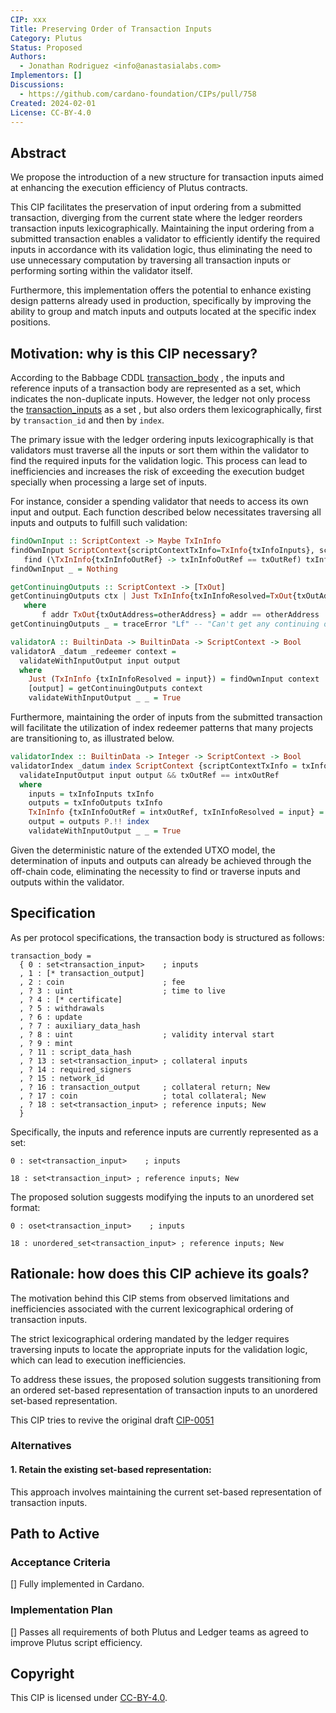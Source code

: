 ```yaml
---
CIP: xxx
Title: Preserving Order of Transaction Inputs
Category: Plutus
Status: Proposed
Authors:
  - Jonathan Rodriguez <info@anastasialabs.com>
Implementors: []
Discussions:
  - https://github.com/cardano-foundation/CIPs/pull/758
Created: 2024-02-01
License: CC-BY-4.0
---
```



## Abstract

We propose the introduction of a new structure for transaction inputs aimed at enhancing the execution efficiency of Plutus contracts.

This CIP facilitates the preservation of input ordering from a submitted transaction, diverging from the current state where the ledger reorders transaction inputs lexicographically. Maintaining the input ordering from a submitted transaction enables a validator to efficiently identify the required inputs in accordance with its validation logic, thus eliminating the need to use unnecessary computation by traversing all transaction inputs or performing sorting within the validator itself.

Furthermore, this implementation offers the potential to enhance existing design patterns already used in production, specifically by improving the ability to group and match inputs and outputs located at the specific index positions.

## Motivation: why is this CIP necessary?

According to the Babbage CDDL [transaction_body](https://github.com/IntersectMBO/cardano-ledger/blob/master/eras/babbage/impl/cddl-files/babbage.cddl) , the inputs and reference inputs of a transaction body are represented as a set, which indicates the non-duplicate inputs. However, the ledger not only process the [transaction_inputs](https://github.com/IntersectMBO/cardano-ledger/blob/0274cf65dbb79773122b69dfd36a8299eec2783f/eras/babbage/impl/cddl-files/babbage.cddl#L75-L77) as a set , but also orders them lexicographically, first by `transaction_id` and then by `index`.

The primary issue with the ledger ordering inputs lexicographically is that validators must traverse all the inputs or sort them within the validator to find the required inputs for the validation logic. This process can lead to inefficiencies and increases the risk of exceeding the execution budget specially when processing a large set of inputs.

For instance, consider a spending validator that needs to access its own input and output. Each function described below necessitates traversing all inputs and outputs to fulfill such validation:

 ```haskell
 findOwnInput :: ScriptContext -> Maybe TxInInfo
findOwnInput ScriptContext{scriptContextTxInfo=TxInfo{txInfoInputs}, scriptContextPurpose=Spending txOutRef} =
    find (\TxInInfo{txInInfoOutRef} -> txInInfoOutRef == txOutRef) txInfoInputs
findOwnInput _ = Nothing
 ```

 ```haskell
getContinuingOutputs :: ScriptContext -> [TxOut]
getContinuingOutputs ctx | Just TxInInfo{txInInfoResolved=TxOut{txOutAddress}} <- findOwnInput ctx = filter (f txOutAddress) (txInfoOutputs $ scriptContextTxInfo ctx)
    where
        f addr TxOut{txOutAddress=otherAddress} = addr == otherAddress
getContinuingOutputs _ = traceError "Lf" -- "Can't get any continuing outputs"
```

```haskell
validatorA :: BuiltinData -> BuiltinData -> ScriptContext -> Bool
validatorA _datum _redeemer context =
  validateWithInputOutput input output
  where
    Just (TxInInfo {txInInfoResolved = input}) = findOwnInput context
    [output] = getContinuingOutputs context
    validateWithInputOutput _ _ = True
```

Furthermore, maintaining the order of inputs from the submitted transaction will facilitate the utilization of index redeemer patterns that many projects are transitioning to, as illustrated below.

```haskell
validatorIndex :: BuiltinData -> Integer -> ScriptContext -> Bool
validatorIndex _datum index ScriptContext {scriptContextTxInfo = txInfo, scriptContextPurpose = Spending txOutRef} =
  validateInputOutput input output && txOutRef == intxOutRef
  where
    inputs = txInfoInputs txInfo
    outputs = txInfoOutputs txInfo
    TxInInfo {txInInfoOutRef = intxOutRef, txInInfoResolved = input} = inputs P.!! index
    output = outputs P.!! index
    validateWithInputOutput _ _ = True
```

Given the deterministic nature of the extended UTXO model, the determination of inputs and outputs can already be achieved through the off-chain code, eliminating the necessity to find or traverse inputs and outputs within the validator.

## Specification
As per protocol specifications, the transaction body is structured as follows:

```
transaction_body =
  { 0 : set<transaction_input>    ; inputs
  , 1 : [* transaction_output]
  , 2 : coin                      ; fee
  , ? 3 : uint                    ; time to live
  , ? 4 : [* certificate]
  , ? 5 : withdrawals
  , ? 6 : update
  , ? 7 : auxiliary_data_hash
  , ? 8 : uint                    ; validity interval start
  , ? 9 : mint
  , ? 11 : script_data_hash
  , ? 13 : set<transaction_input> ; collateral inputs
  , ? 14 : required_signers
  , ? 15 : network_id
  , ? 16 : transaction_output     ; collateral return; New
  , ? 17 : coin                   ; total collateral; New
  , ? 18 : set<transaction_input> ; reference inputs; New
  }
```

Specifically, the inputs and reference inputs are currently represented as a set:
```
0 : set<transaction_input>    ; inputs
```
```
18 : set<transaction_input> ; reference inputs; New
```

The proposed solution suggests modifying the inputs to an unordered set format:
```
0 : oset<transaction_input>    ; inputs
```
```
18 : unordered_set<transaction_input> ; reference inputs; New
```


## Rationale: how does this CIP achieve its goals?
The motivation behind this CIP stems from observed limitations and inefficiencies associated with the current lexicographical ordering of transaction inputs.

The strict lexicographical ordering mandated by the ledger requires traversing inputs to locate the appropriate inputs for the validation logic, which can lead to execution inefficiencies.

To address these issues, the proposed solution suggests transitioning from an ordered set-based representation of transaction inputs to an unordered set-based representation.

This CIP tries to revive the original draft [CIP-0051](https://github.com/cardano-foundation/CIPs/pull/231)

### Alternatives
#### 1. Retain the existing set-based representation:

This approach involves maintaining the current set-based representation of transaction inputs.

## Path to Active

### Acceptance Criteria
[] Fully implemented in Cardano.

### Implementation Plan
[] Passes all requirements of both Plutus and Ledger teams as agreed to improve Plutus script efficiency.


## Copyright

This CIP is licensed under [CC-BY-4.0](https://creativecommons.org/licenses/by/4.0/legalcode).
